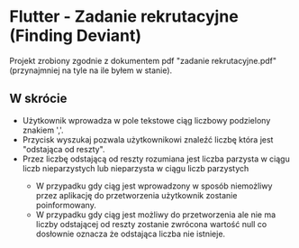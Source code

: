 # Flutter - Zadanie rekrutacyjne (Finding Deviant) 

Projekt zrobiony zgodnie z dokumentem pdf "zadanie rekrutacyjne.pdf" (przynajmniej na tyle na ile byłem w stanie).

## W skrócie
<ul>
  <li>Użytkownik wprowadza w pole tekstowe ciąg liczbowy podzielony znakiem ','.</li>
  <li>Przycisk wyszukaj pozwala użytkownikowi znaleźć liczbę która jest "odstająca od reszty".</li>
  <li>Przez liczbę odstającą od reszty rozumiana jest liczba parzysta w ciągu liczb nieparzystych lub nieparzysta w ciągu liczb parzystych</li>
    <ul>
      <li>W przypadku gdy ciąg jest wprowadzony w sposób niemożliwy przez aplikację do przetworzenia użytkownik zostanie poinformowany.</li>
      <li>W przypadku gdy ciąg jest możliwy do przetworzenia ale nie ma liczby odstającej od reszty zostanie zwrócona wartość null co dosłownie oznacza że odstająca liczba nie istnieje.</li>
    </ul>
</ul> 

